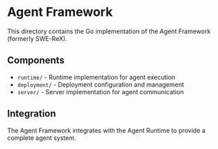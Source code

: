 # Agent Framework

This directory contains the Go implementation of the Agent Framework (formerly SWE-ReX).

## Components

- `runtime/` - Runtime implementation for agent execution
- `deployment/` - Deployment configuration and management
- `server/` - Server implementation for agent communication

## Integration

The Agent Framework integrates with the Agent Runtime to provide a complete agent system.
